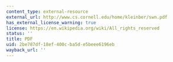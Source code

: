 ```yaml
---
content_type: external-resource
external_url: http://www.cs.cornell.edu/home/kleinber/swn.pdf
has_external_license_warning: true
license: https://en.wikipedia.org/wiki/All_rights_reserved
status: ''
title: PDF
uid: 2be787df-18ef-400c-ba5d-e5beee6196eb
wayback_url: ''
---
```

